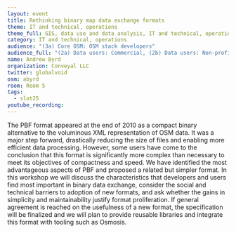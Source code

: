 ```yaml
---
layout: event
title: Rethinking binary map data exchange formats
theme: IT and technical, operations
theme_full: GIS, data use and data analysis, IT and technical, operations
category: IT and technical, operations
audience: "(3a) Core OSM: OSM stack developers"
audience_full: "(2a) Data users: Commercial, (2b) Data users: Non-profit and public service, (2c) Data users: Personal, (3a) Core OSM: OSM stack developers"
name: Andrew Byrd
organization: Conveyal LLC
twitter: globalvoid
osm: abyrd
room: Room 5
tags:
  - slot25
youtube_recording:
---
```

The PBF format appeared at the end of 2010 as a compact binary alternative to the voluminous XML representation of OSM data. It was a major step forward, drastically reducing the size of files and enabling more efficient data processing. However, some users have come to the conclusion that this format is significantly more complex than necessary to meet its objectives of compactness and speed. We have identified the most advantageous aspects of PBF and proposed a related but simpler format. In this workshop we will discuss the characteristics that developers and users find most important in binary data exchange, consider the social and technical barriers to adoption of new formats, and ask whether the gains in simplicity and maintainability justify format proliferation. If general agreement is reached on the usefulness of a new format, the specification will be finalized and we will plan to provide reusable libraries and integrate this format with tooling such as Osmosis.

